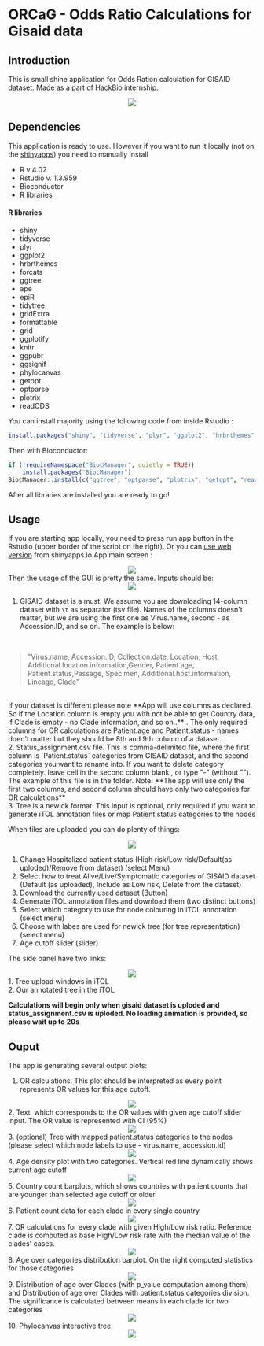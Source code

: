 # ORCaG - **O**dds **R**atio **Ca**lculations for **G**isaid data
## Introduction
This is small shine application for Odds Ration calculation for GISAID dataset. Made as a part of HackBio internship. 

<div align='center'>
  <img src='https://github.com/pavlohrab/GISAID_phylo/blob/master/ORCaG/Images/intro.png'>
</div>

## Dependencies 

This application is ready to use. However if you want to run it locally (not on the [shinyapps](https://biopavlohrab.shinyapps.io/ORCaG/)) you need to manually install
- R v 4.02
- Rstudio v. 1.3.959
- Bioconductor
- R libraries

#### R libraries 
- shiny
- tidyverse
- plyr
- ggplot2
- hrbrthemes
- forcats
- ggtree
- ape
- epiR
- tidytree
- gridExtra
- formattable
- grid
- ggplotify
- knitr
- ggpubr
- ggsignif
- phylocanvas
- getopt
- optparse
- plotrix
- readODS

You can install majority using the following code from inside Rstudio :
```R
install.packages("shiny", "tidyverse", "plyr", "ggplot2", "hrbrthemes", "forcats", "ape", "epiR", "tidytree", "gridExtra", "formattable", "grid", "ggplotify", "knitr", "ggpubr", "ggsignif", "phylocanvas"  )
```
Then with Bioconductor:
```R
if (!requireNamespace("BiocManager", quietly = TRUE))
    install.packages("BiocManager")
BiocManager::install(c("ggtree", "optparse", "plotrix", "getopt", "readODS"))
```

After all libraries are installed you are ready to go!

## Usage
If you are starting app locally, you need to press run app button in the Rstudio (upper border of the script on the right). Or you can [use web version](https://biopavlohrab.shinyapps.io/ORCaG/) from shinyapps.io
App main screen :
<div align='center'>
  <img src='https://github.com/pavlohrab/GISAID_phylo/blob/master/ORCaG/Images/main_screen.png'>
</div>
Then the usage of the GUI is pretty the same. Inputs should be:
<div align='center'>
  <img src='https://github.com/pavlohrab/GISAID_phylo/blob/master/ORCaG/Images/inputs.png'>
</div>

1. GISAID dataset is a must. We assume you are downloading 14-column dataset with `\t` as separator (tsv file). Names of the columns doesn't matter, but we are using the first one as Virus.name, second - as Accession.ID, and so on. The example is below:
<br>

>"Virus.name, Accession.ID, Collection.date, Location, Host, Additional.location.information,Gender, Patient.age, Patient.status,Passage, Specimen, Additional.host.information, Lineage, Clade"
 <br> 
If your dataset is different please note **App will use columns as declared. So if the Location column is empty you with not be able to get Country data, if Clade is empty - no Clade information, and so on..** . The only required columns for OR calculations are Patient.age and Patient.status - names doen't matter but they should be 8th and 9th column of a dataset. <br>
2. Status_assignment.csv file. This is comma-delimited file, where the first column is `Patient.status` categories from GISAID dataset, and the second - categories you want to rename into. If you want to delete category completely. leave cell in the second column blank , or type "-" (without ""). <br> The example of this file is in the folder. Note: **The app will use only the first two columns, and second column should have only two categories for OR calculations**  <br>
3. Tree is a newick format. This input is optional, only required if you want to generate iTOL annotation files or map Patient.status categories to the nodes <br>

When files are uploaded you can do plenty of things:
<div align='center'>
  <img src='https://github.com/pavlohrab/GISAID_phylo/blob/master/ORCaG/Images/controls.png'>
</div>

1. Change Hospitalized patient status (High risk/Low risk/Default(as uploded)/Remove from dataset) (select Menu) <br>
2. Select how to treat Alive/Live/Symptomatic categories of GISAID dataset (Default (as uploaded), Include as Low risk, Delete from the dataset) <br>
3. Download the currently used dataset (Button) <br>
4. Generate iTOL annotation files and download them (two distinct buttons) <br>
5. Select which category to use for node colouring in iTOL annotation (select menu) <br>
6. Choose with labes are used for newick tree (for tree representation) (select menu) <br>
7. Age cutoff slider (slider) <br>

The side panel have two links:
<div align='center'>
  <img src='https://github.com/pavlohrab/GISAID_phylo/blob/master/ORCaG/Images/links.png'>
</div>
1. Tree upload windows in iTOL <br>
2. Our annotated tree in the iTOL <br>

**Calculations will begin only when gisaid dataset is uploded and status_assignment.csv is uploded. No loading animation is provided, so please wait up to 20s**

## Ouput
The app is generating several output plots:
1. OR calculations. This plot should be interpreted as every point represents OR values for this age cutoff.
<div align='center'>
  <img src='https://github.com/pavlohrab/GISAID_phylo/blob/master/ORCaG/Images/OR_plot.png'>
</div>
2. Text, which corresponds to the OR values with given age cutoff slider input. The OR value is represented with CI (95%)
<div align='center'>
  <img src='https://github.com/pavlohrab/GISAID_phylo/blob/master/ORCaG/Images/OR_text.png'>
</div>
3. (optional) Tree with mapped patient.status categories to the nodes (please select which node labels to use - virus.name, accession.id)
<div align='center'>
  <img src='https://github.com/pavlohrab/GISAID_phylo/blob/master/ORCaG/Images/ggtree.png'>
</div>
4. Age density plot with two categories. Vertical red line dynamically shows current age cutoff
<div align='center'>
  <img src='https://github.com/pavlohrab/GISAID_phylo/blob/master/ORCaG/Images/age_dens.png'>
</div>
5. Country count barplots, which shows countries with patient counts that are younger than selected age cutoff or older.
<div align='center'>
  <img src='https://github.com/pavlohrab/GISAID_phylo/blob/master/ORCaG/Images/barplots.png'>
</div>
6. Patient count data for each clade in every single country
<div align='center'>
  <img src='https://github.com/pavlohrab/GISAID_phylo/blob/master/ORCaG/Images/country.png'>
</div>
7. OR calculations for every clade with given High/Low risk ratio. Reference clade is computed as base High/Low risk rate with the median value of the clades' cases.
<div align='center'>
  <img src='https://github.com/pavlohrab/GISAID_phylo/blob/master/ORCaG/Images/country_OR.png'>
</div>
8. Age over categories distribution barplot. On the right computed statistics for those categories
<div align='center'>
  <img src='https://github.com/pavlohrab/GISAID_phylo/blob/master/ORCaG/Images/age_box.png'>
</div>
9. Distribution of age over Clades (with p_value computation among them) and Distribution of age over Clades with patient.status categories division. The significance is calculated between means in each clade for two categories
<div align='center'>
  <img src='https://github.com/pavlohrab/GISAID_phylo/blob/master/ORCaG/Images/clade_box.png'>
</div>
10. Phylocanvas interactive tree. 
<div align='center'>
  <img src='https://github.com/pavlohrab/GISAID_phylo/blob/master/ORCaG/Images/phylocanvas.png'>
</div>
